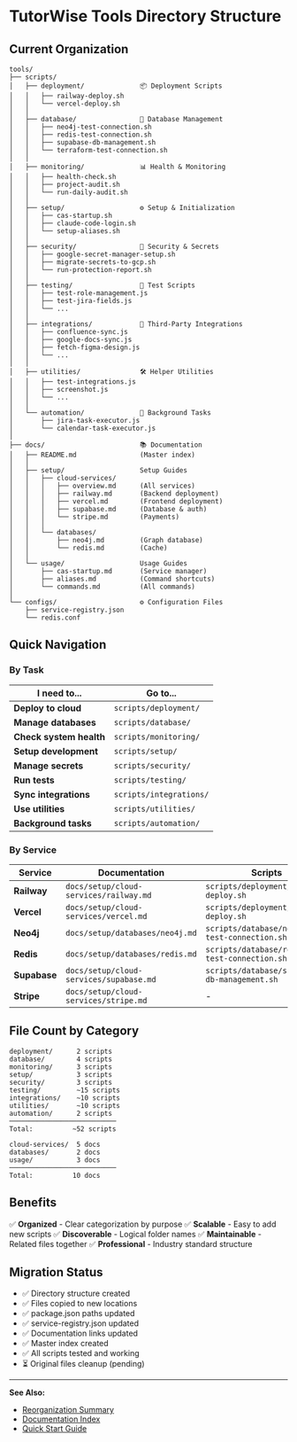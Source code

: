 # TutorWise Tools Directory Structure

## Current Organization

```
tools/
├── scripts/
│   ├── deployment/              📦 Deployment Scripts
│   │   ├── railway-deploy.sh
│   │   └── vercel-deploy.sh
│   │
│   ├── database/                💾 Database Management
│   │   ├── neo4j-test-connection.sh
│   │   ├── redis-test-connection.sh
│   │   ├── supabase-db-management.sh
│   │   └── terraform-test-connection.sh
│   │
│   ├── monitoring/              📊 Health & Monitoring
│   │   ├── health-check.sh
│   │   ├── project-audit.sh
│   │   └── run-daily-audit.sh
│   │
│   ├── setup/                   ⚙️ Setup & Initialization
│   │   ├── cas-startup.sh
│   │   ├── claude-code-login.sh
│   │   └── setup-aliases.sh
│   │
│   ├── security/                🔐 Security & Secrets
│   │   ├── google-secret-manager-setup.sh
│   │   ├── migrate-secrets-to-gcp.sh
│   │   └── run-protection-report.sh
│   │
│   ├── testing/                 🧪 Test Scripts
│   │   ├── test-role-management.js
│   │   ├── test-jira-fields.js
│   │   └── ...
│   │
│   ├── integrations/            🔌 Third-Party Integrations
│   │   ├── confluence-sync.js
│   │   ├── google-docs-sync.js
│   │   ├── fetch-figma-design.js
│   │   └── ...
│   │
│   ├── utilities/               🛠️ Helper Utilities
│   │   ├── test-integrations.js
│   │   ├── screenshot.js
│   │   └── ...
│   │
│   └── automation/              🤖 Background Tasks
│       ├── jira-task-executor.js
│       └── calendar-task-executor.js
│
├── docs/                        📚 Documentation
│   ├── README.md                (Master index)
│   │
│   ├── setup/                   Setup Guides
│   │   ├── cloud-services/
│   │   │   ├── overview.md      (All services)
│   │   │   ├── railway.md       (Backend deployment)
│   │   │   ├── vercel.md        (Frontend deployment)
│   │   │   ├── supabase.md      (Database & auth)
│   │   │   └── stripe.md        (Payments)
│   │   │
│   │   └── databases/
│   │       ├── neo4j.md         (Graph database)
│   │       └── redis.md         (Cache)
│   │
│   └── usage/                   Usage Guides
│       ├── cas-startup.md       (Service manager)
│       ├── aliases.md           (Command shortcuts)
│       └── commands.md          (All commands)
│
└── configs/                     ⚙️ Configuration Files
    ├── service-registry.json
    └── redis.conf
```

## Quick Navigation

### By Task

| I need to... | Go to... |
|--------------|----------|
| **Deploy to cloud** | `scripts/deployment/` |
| **Manage databases** | `scripts/database/` |
| **Check system health** | `scripts/monitoring/` |
| **Setup development** | `scripts/setup/` |
| **Manage secrets** | `scripts/security/` |
| **Run tests** | `scripts/testing/` |
| **Sync integrations** | `scripts/integrations/` |
| **Use utilities** | `scripts/utilities/` |
| **Background tasks** | `scripts/automation/` |

### By Service

| Service | Documentation | Scripts |
|---------|--------------|---------|
| **Railway** | `docs/setup/cloud-services/railway.md` | `scripts/deployment/railway-deploy.sh` |
| **Vercel** | `docs/setup/cloud-services/vercel.md` | `scripts/deployment/vercel-deploy.sh` |
| **Neo4j** | `docs/setup/databases/neo4j.md` | `scripts/database/neo4j-test-connection.sh` |
| **Redis** | `docs/setup/databases/redis.md` | `scripts/database/redis-test-connection.sh` |
| **Supabase** | `docs/setup/cloud-services/supabase.md` | `scripts/database/supabase-db-management.sh` |
| **Stripe** | `docs/setup/cloud-services/stripe.md` | - |

## File Count by Category

```
deployment/      2 scripts
database/        4 scripts
monitoring/      3 scripts
setup/           3 scripts
security/        3 scripts
testing/         ~15 scripts
integrations/    ~10 scripts
utilities/       ~10 scripts
automation/      2 scripts
───────────────────────────
Total:          ~52 scripts

cloud-services/  5 docs
databases/       2 docs
usage/           3 docs
───────────────────────────
Total:          10 docs
```

## Benefits

✅ **Organized** - Clear categorization by purpose
✅ **Scalable** - Easy to add new scripts
✅ **Discoverable** - Logical folder names
✅ **Maintainable** - Related files together
✅ **Professional** - Industry standard structure

## Migration Status

- ✅ Directory structure created
- ✅ Files copied to new locations
- ✅ package.json paths updated
- ✅ service-registry.json updated
- ✅ Documentation links updated
- ✅ Master index created
- ✅ All scripts tested and working
- ⏳ Original files cleanup (pending)

---

**See Also:**
- [Reorganization Summary](./REORGANIZATION-SUMMARY.md)
- [Documentation Index](./docs/README.md)
- [Quick Start Guide](../QUICK-START.md)
